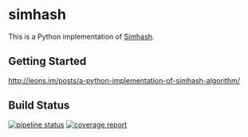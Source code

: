 simhash
===========

This is a Python implementation of [Simhash](http://www.wwwconference.org/www2007/papers/paper215.pdf).

## Getting Started

<http://leons.im/posts/a-python-implementation-of-simhash-algorithm/>

## Build Status

[![pipeline status](https://gitlab.utc.fr/projet-baudroie/simhash/badges/master/pipeline.svg)](https://gitlab.utc.fr/projet-baudroie/simhash/commits/master)
[![coverage report](https://gitlab.utc.fr/projet-baudroie/simhash/badges/master/coverage.svg)](https://gitlab.utc.fr/projet-baudroie/simhash/commits/master)


